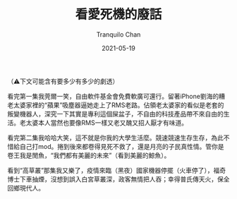 ﻿---
title: 看愛死機的廢話
license: CC-BY-NC-4.0
author: Tranquilo Chan
tags: 
 - "一地雞毛"
date: "2021-05-19"
---


（⚠下文可能含有要多少有多少的劇透） 

看完第一集我莞爾一笑，自由軟件基金會免費軟廣可還行。留著iPhone劉海的糟老太婆家裡的“蘋果”吸塵器逼她走上了RMS老路。佔領老太婆家的看似是老套的叛變機器人，深究一下其實是專利這個屎盆子，不自由的科技產品帶不來自由的生活。老太婆本人當然也要像RMS一樣又老又醜又招人厭才有味道。

看完第二集我哈哈大笑，這不就是你我的大學生活麼。競速競速生存生存，為此不惜給自己打mod。捲到後來都卷得見死不救了，還是月亮的子民真性情。管你是卷王我是閒魚，“我們都有美麗的未來”（看到美麗的鯨魚）。

看到“高草叢”那集我又樂了，疫情來臨（黑夜）國家機器停擺（火車停了），福奇博士下車抽煙，沒想到誤入白宮草叢深，政客無情把人吞；幸得普氏傳天火，保全回鄉現代人。
